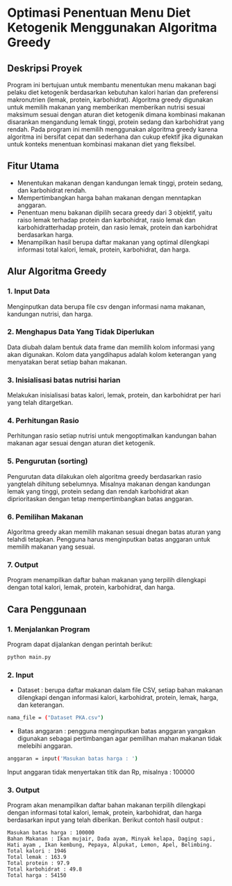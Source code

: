 # Optimasi Penentuan Menu Diet Ketogenik Menggunakan Algoritma Greedy

## Deskripsi Proyek
Program ini bertujuan untuk membantu menentukan menu makanan bagi pelaku diet ketogenik berdasarkan kebutuhan kalori harian dan preferensi makronutrien (lemak, protein, karbohidrat). Algoritma greedy digunakan untuk memilih makanan yang memberikan memberikan nutrisi sesuai maksimum sesuai dengan aturan diet ketogenik dimana kombinasi makanan disarankan mengandung lemak tinggi, protein sedang dan karbohidrat yang rendah. Pada program ini memilih menggunakan algoritma greedy karena algoritma ini bersifat cepat dan sederhana dan cukup efektif jika digunakan untuk konteks menentuan kombinasi makanan diet yang fleksibel. 

## Fitur Utama
- Menentukan makanan dengan kandungan lemak tinggi, protein sedang, dan karbohidrat rendah.
- Mempertimbangkan harga bahan makanan dengan menntapkan anggaran.
- Penentuan menu bakanan dipilih secara greedy dari 3 objektif, yaitu raiso lemak terhadap protein dan karbohidrat, rasio lemak dan karbohidratterhadap protein, dan rasio lemak, protein dan karbohidrat berdasarkan harga.
- Menampilkan hasil berupa daftar makanan yang optimal dilengkapi informasi total kalori, lemak, protein, karbohidrat, dan harga.

## Alur Algoritma Greedy
### 1. Input Data
Menginputkan data berupa file csv dengan informasi nama makanan, kandungan nutrisi, dan harga.  
### 2. Menghapus Data Yang Tidak Diperlukan 
Data diubah dalam bentuk data frame dan memilih kolom informasi yang akan digunakan. Kolom data yangdihapus adalah kolom keterangan yang menyatakan berat setiap bahan makanan.  
### 3. Inisialisasi batas nutrisi harian
Melakukan inisialisasi batas kalori, lemak, protein, dan karbohidrat per hari yang telah ditargetkan.
### 4. Perhitungan Rasio
Perhitungan rasio setiap nutrisi untuk mengoptimalkan kandungan bahan makanan agar sesuai dengan aturan diet ketogenik.
### 5. Pengurutan (sorting)
Pengurutan data dilakukan oleh algoritma greedy berdasarkan rasio yangtelah dihitung sebelumnya. Misalnya makanan dengan kandungan lemak yang tinggi, protein sedang dan rendah karbohidrat akan diprioritaskan dengan tetap mempertimbangkan batas anggaran. 
### 6. Pemilihan Makanan
Algoritma greedy akan memilih makanan sesuai dnegan batas aturan yang telahdi tetapkan. Pengguna harus menginputkan batas anggaran untuk memilih makanan yang sesuai.
### 7. Output
Program menampilkan daftar bahan makanan yang terpilih dilengkapi dengan total kalori, lemak, protein, karbohidrat, dan harga. 

## Cara Penggunaan
### 1. Menjalankan Program
Program dapat dijalankan dengan perintah berikut:
```bash
python main.py
```
### 2. Input 
- Dataset : berupa daftar makanan dalam file CSV, setiap bahan makanan dilengkapi dengan informasi kalori, karbohidrat, protein, lemak, harga, dan keterangan.
```bash
nama_file = ("Dataset PKA.csv")
```
- Batas anggaran : pengguna menginputkan batas anggaran yangakan digunakan sebagai pertimbangan agar pemilihan mahan makanan tidak melebihi anggaran.
```bash
anggaran = input('Masukan batas harga : ')
```
Input anggaran tidak menyertakan titik dan Rp, misalnya : 100000
### 3. Output
Program akan menampilkan daftar bahan makanan terpilih dilengkapi dengan informasi total kalori, lemak, protein, karbohidrat, dan harga berdasarkan input yang telah diberikan. Berikut contoh hasil output :
```text
Masukan batas harga : 100000
Bahan Makanan : Ikan mujair, Dada ayam, Minyak kelapa, Daging sapi, Hati ayam , Ikan kembung, Pepaya, Alpukat, Lemon, Apel, Belimbing.
Total kalori : 1946
Total lemak : 163.9
Total protein : 97.9
Total karbohidrat : 49.8
Total harga : 54150
```
